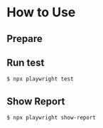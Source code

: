 # How to Use

## Prepare

## Run test
```sh
$ npx playwright test
```

## Show Report
```sh
$ npx playwright show-report
```
